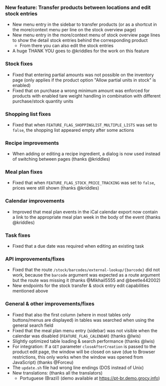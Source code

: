 ### New feature: Transfer products between locations and edit stock entries
- New menu entry in the sidebar to transfer products (or as a shortcut in the more/context menu per line on the stock overview page)
- New menu entry in the more/context menu of stock overview page lines to show the detail stock entries behind the corresponding product
  - From there you can also edit the stock entries
- A huge THANK YOU goes to @kriddles for the work on this feature

### Stock fixes
- Fixed that entering partial amounts was not possible on the inventory page (only applies if the product option "Allow partial units in stock" is enabled)
- Fixed that on purchase a wrong minimum amount was enforced for products with enabled tare weight handling in combination with different purchase/stock quantity units

### Shopping list fixes
- Fixed that when `FEATURE_FLAG_SHOPPINGLIST_MULTIPLE_LISTS` was set to `false`, the shopping list appeared empty after some actions

### Recipe improvements
- When adding or editing a recipe ingredient, a dialog is now used instead of switching between pages (thanks @kriddles)

### Meal plan fixes
- Fixed that when `FEATURE_FLAG_STOCK_PRICE_TRACKING` was set to `false`, prices were still shown (thanks @kriddles)

### Calendar improvements
- Improved that meal plan events in the iCal calendar export now contain a link to the appropriate meal plan week in the body of the event (thanks @kriddles)

### Task fixes
- Fixed that a due date was required when editing an existing task

### API improvements/fixes
- Fixed that the route `/stock/barcodes/external-lookup/{barcode}` did not work, because the `barcode` argument was expected as a route argument but the route was missing it (thanks @Mikhail5555 and @beetle442002)
- New endpoints for the stock transfer & stock entry edit capabilities mentioned above

### General & other improvements/fixes
- Fixed that also the first column (where in most tables only buttons/menus are displayed) in tables was searched when using the general search field
- Fixed that the meal plan menu entry (sidebar) was not visible when the calendar was disabled (`FEATURE_FLAG_CALENDAR`) (thanks @lwis)
- Slightly optimized table loading & search performance (thanks @lwis)
- For integration: If a `GET` parameter `closeAfterCreation` is passed to the product edit page, the window will be closed on save (due to Browser restrictions, this only works when the window was opened from JavaScript) (thanks @Forceu)
- The `update.sh` file had wrong line endings (DOS instead of Unix)
- New translations: (thanks all the translators)
  - Portuguese (Brazil) (demo available at https://pt-br.demo.grocy.info)
